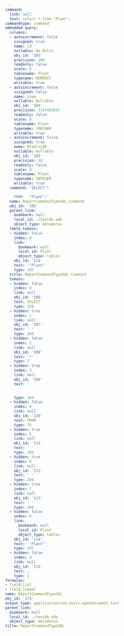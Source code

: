 ```yaml
---
command:
  link: null
  text: select * from "Plant";
commandtype: command
embedded_query:
  columns:
  - autoincrement: false
    issigned: true
    name: id
    nullable: No_Nulls
    obj_id: '103'
    precision: 100
    readonly: false
    scale: 0
    tablename: Plant
    typename: NUMERIC
    writable: true
  - autoincrement: false
    issigned: false
    name: naam
    nullable: Nullable
    obj_id: '104'
    precision: 2147483647
    readonly: false
    scale: 0
    tablename: Plant
    typename: VARCHAR
    writable: true
  - autoincrement: false
    issigned: true
    name: RFamliyID
    nullable: Nullable
    obj_id: '105'
    precision: 10
    readonly: false
    scale: 0
    tablename: Plant
    typename: INTEGER
    writable: true
  command: 'SELECT *

    FROM   "Plant";'
  name: ReportCommandTypeSQL.Command
  obj_id: '102'
  parent_link:
    bookmark: null
    local_id: ./testdb.odb
    object_type: metadatas
  table_tokens:
  - hidden: false
    index: 8
    link:
      bookmark: null
      local_id: Plant
      object_type: tables
    obj_id: '114'
    text: '"Plant"'
    type: 197
  title: ReportCommandTypeSQL.Command
  tokens:
  - hidden: false
    index: 0
    link: null
    obj_id: '106'
    text: SELECT
    type: 129
  - hidden: true
    index: 1
    link: null
    obj_id: '107'
    text: ' '
    type: 204
  - hidden: false
    index: 2
    link: null
    obj_id: '108'
    text: '*'
    type: 7
  - hidden: true
    index: 3
    link: null
    obj_id: '109'
    text: '

      '
    type: 204
  - hidden: false
    index: 4
    link: null
    obj_id: '110'
    text: FROM
    type: 75
  - hidden: true
    index: 5
    link: null
    obj_id: '111'
    text: ' '
    type: 204
  - hidden: true
    index: 6
    link: null
    obj_id: '112'
    text: ' '
    type: 204
  - hidden: true
    index: 7
    link: null
    obj_id: '113'
    text: ' '
    type: 204
  - hidden: false
    index: 8
    link:
      bookmark: null
      local_id: Plant
      object_type: tables
    obj_id: '114'
    text: '"Plant"'
    type: 197
  - hidden: false
    index: 9
    link: null
    obj_id: '115'
    text: ;
    type: 1
formulas:
- field:[id]
- field:[naam]
name: ReportCommandTypeSQL
obj_id: '173'
output_type: application/vnd.oasis.opendocument.text
parent_link:
  bookmark: null
  local_id: ./testdb.odb
  object_type: metadatas
title: ReportCommandTypeSQL
---
```

